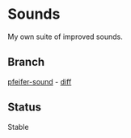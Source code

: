 # Sounds
My own suite of improved sounds.

## Branch
[pfeifer-sound](https://github.com/pfeiferj/openpilot/tree/pfeifer-sound)
\-
[diff](https://github.com/commaai/openpilot/compare/master...pfeiferj:openpilot:pfeifer-sound)


## Status
Stable

